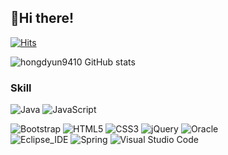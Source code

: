 

## 🍊Hi there!

[![Hits](https://hits.seeyoufarm.com/api/count/incr/badge.svg?url=https%3A%2F%2Fgithub.com%2Fhongdyun9410&count_bg=%23EBDF4D&title_bg=%23F5A6D3&icon=&icon_color=%23E7E7E7&title=hits&edge_flat=false)](https://hits.seeyoufarm.com)

![hongdyun9410 GitHub stats](https://github-readme-stats.vercel.app/api?username=hongdyun9410&show_icons=true&theme=radical)





### Skill
![Java](https://img.shields.io/badge/Java-007396.svg?&style=for-the-badge&logo=Java&logoColor=white)
![JavaScript](https://img.shields.io/badge/JavaScript-F7DF1E.svg?&style=for-the-badge&logo=JavaScript&logoColor=white)
<br>

![Bootstrap](https://img.shields.io/badge/Bootstrap-7952B3.svg?&style=for-the-badge&logo=Bootstrap&logoColor=white)
![HTML5](https://img.shields.io/badge/HTML5-E34F26.svg?&style=for-the-badge&logo=HTML5&logoColor=white)
![CSS3](https://img.shields.io/badge/CSS3-1572B6.svg?&style=for-the-badge&logo=CSS3&logoColor=white)
![jQuery](https://img.shields.io/badge/jQuery-F37626.svg?&style=for-the-badge&logo=jQuery&logoColor=white)
![Oracle](https://img.shields.io/badge/Oracle-F80000.svg?&style=for-the-badge&logo=Oracle&logoColor=white)
<br>
![Eclipse_IDE](https://img.shields.io/badge/EclipseIDE-2C2255.svg?&style=for-the-badge&logo=EclipseIDE&logoColor=white)
![Spring](https://img.shields.io/badge/Spring-6DB33F.svg?&style=for-the-badge&logo=Spring&logoColor=white)
![Visual Studio Code](https://img.shields.io/badge/VisualStudioCode-007ACC.svg?&style=for-the-badge&logo=VisualStudioCode&logoColor=white)
